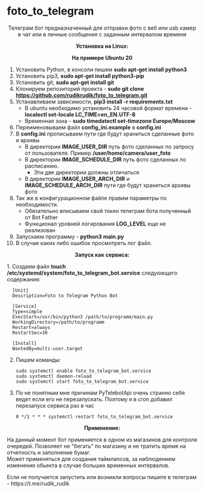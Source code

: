 # foto_to_telegram
<p align="center">Телеграм бот предназначенный для отправки фото с веб или usb камер в чат или в личные сообщения с заданным интервалом времени</p>
<p>
<p>
<p align="center"><b>Установка на Linux:</b></p>
<p align="center"><b>На примере Ubuntu 20</b></p>

1. Установить Python, в консоли пишем <b>sudo apt-get install python3</b>
2. Установить pip3, <b>sudo apt-get install python3-pip</b>
3. Установить git, <b>sudo apt-get install git</b>
4. Клонируем репозиторий проекта - <b>sudo git clone https://github.com/rudikrudik/foto_to_telegram.git</b>
5. Устанавливаем зависимости, <b>pip3 install -r requirements.txt</b>
    + В ubuntu необходимо установить 24 часовой формат времени - <b>localectl set-locale LC_TIME=en_EN.UTF-8</b>
    + Временная зона - <b>sudo timedatectl set-timezone Europe/Moscow</b>
7. Переименовываем файл <b>config_ini.example</b> в <b>config.ini</b>
8. В <b>config.ini</b> прописываем пути где будут храниться сделанные фото и архивы
    + В директории <b>IMAGE_USER_DIR</b> путь фото сделанных по запросу от пользователя. Пример <b>/user/home/camera/user_foto</b>
    + В директории <b>IMAGE_SCHEDULE_DIR</b> путь фото сделанных по расписанию.
       - Эти две директории должны отличаться 
    + В директории <b>IMAGE_USER_ARCH_DIR</b> и <b>IMAGE_SCHEDULE_ARCH_DIR</b> пути где будут храниться архивы фото
9. Так же в конфигурационном файле правим параметры по необходимости.
    + Обязательно вписываем свой токен телеграм бота полученный от Bot Father
    + Функционал уровней логирования <b>LOG_LEVEL</b> еще не реализован
10. Запускаем программу - <b>python3 main.py</b>
11. В случае каких либо ошибок просмотреть лог файл.

<p align="center"><b>Запуск как сервиса:</b></p>
1. Создаем файл <b>touch /etc/systemd/system/foto_to_telegram_bot.service</b> следуюещего содержания:


      [Unit]
      Description=Foto to Telegram Python Bot

      [Service]
      Type=simple
      ExecStart=/usr/bin/python3 /path/to/programm/main.py
      WorkingDirectory=/path/to/programm
      Restart=always
      RestartSec=30

      [Install]
      WantedBy=multi-user.target


2. Пишем команды:

       sudo systemctl enable foto_to_telegram_bot.service
       sudo systemctl daemon-reload
       sudo systemctl start foto_to_telegram_bot.service
      
3. По не понятным мне причинам PyTelebotApi очень странно себя ведет если его не перезапускать. Поэтому я в cron добавил перезапуск сервиса раз в час

       0 */1 * * * systemctl restart foto_to_telegram_bot.service
       

<p align="center"><b>Применение:</b></p>
На данный момент бот применяется в одном из магазинов для контроля очередей. Позволяет не "бегать" по магазину и не тратить время на отчетность и заполнение бумаг.</br>
Может применяться для создания таймлапсов, за наблюдением изменения обьекта в случае больших временных интервалов.<br>
<p>
Если не получается запустить или возникли вопросы пишите в телеграм - https://t.me/rudik_rudik

      
